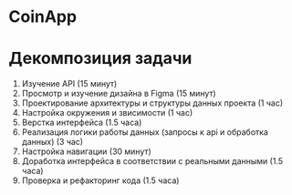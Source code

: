 # CoinApp
# Декомпозиция задачи
1) Изучение API (15 минут)
2) Просмотр и изучение дизайна в Figma (15 минут)
3) Проектирование архитектуры и структуры данных проекта (1 час)
4) Настройка окружения и звисимости (1 час)
5) Верстка интерфейса (1.5 часа)
6) Реализация логики работы данных (запросы к api и обработка данных) (3 час)
7) Настройка навигации (30 минут)
8) Доработка интерфейса в соответствии с реальными данными (1.5 часа)
9) Проверка и рефакторинг кода (1.5 часа)
